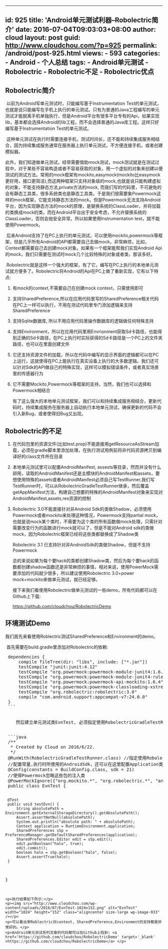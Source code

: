 ---
   id: 925
   title: 'Android单元测试利器&#8211;Robolectric简介'
   date: 2016-07-04T09:03:03+08:00
   author: cloud
   layout: post
   guid: http://www.cloudchou.com/?p=925
   permalink: /android/post-925.html
   views:
     - 593
   categories:
     - Android
     - 个人总结
   tags:
     - Android单元测试
     - Robolectric
     - Robolectric不足
     - Robolectric优点
   ---
<h2>Robolectric简介</h2>
 <p>​       以前为Android写单元测试时，只能编写基于Instrumentation Test的单元测试，也就是说只能编写在手机上执行的单元测试。只有为普通的Java工程编写的单元测试才能脱离手机单独执行，但是Android平台有很多平台专有的Api，如果实现lib，基本都会选择Android的lib工程，而不会选择普通的Java库工程。这样只好编写基于Instrumentation Test的单元测试。</p>
 <p>​     这种单元测试在执行时需要连接手机，测试时间长，还不能和持续集成服务相结合，因为持续集成服务通常在服务器上执行单元测试，不方便连接手机，或者创建模拟器。</p>
 <p>     此外，我们知道做单元测试，经常需要借助mock测试，mock测试就是在测试过程中，对于某些不容易构造或者不容易获取的对象，用一个虚拟的对象来创建以便测试的测试方法。常用的mock框架有mockito,easymock(mockito比easymock更好用，接口更简洁),而这两种框架只支持对象级的mock,也就是说只能构建虚拟的对象，不能支持静态方法,private方法的mock, 而我们写的代码里，不可避免的会有静态工具类，很多系统类也是静态工具类。于是我们很需要象Powermock这样的mock框架，它能支持静态方法的mock。但是Powermock无法支持Android平台，因为实现静态方法的mock的原理，是替换系统的ClassLoader，并将加载的类换成mock的类，而在Android平台出于安全考虑，不允许替换系统的ClassLoader，否则会抛安全异常。所以如果使用Instrumentation test，就不能使用Powermock。</p>
 <p>​      后来Android支持了在PC上执行的单元测试，可以使用mockito,powermock等框架，但是几乎所有Android的API都需要自己去做mock，非常麻烦，比如，Context都需要自己去创建mock对象。如果有一个框架能帮我们实现Android Api的mock，我们只需要在测试时mock几个比较特殊的对象或者类，那该多好。</p>
 <p>​     Robolectric就是这样一个强大的框架，有了它，编写在PC上执行的本地单元测试就方便多了。Robolectric将Android的Api在PC上做了重新实现，它有以下特点:</p>
 <ol><li>
 <p>有mock的context,不需要自己在创建mock context，只需使用即可</p>
 </li>
 <li>
 <p>支持SharedPreference,所以在应用代码里写的SharedPreference相关代码在PC上一样可以执行，不用在测试代码里专门添加逻辑来支持SharedPreference</p>
 </li>
 <li>
 <p>支持Sqlite数据库, 所以不用应用代码里操作数据库的逻辑做任何特殊支持</p>
 </li>
 <li>
 <p>支持Environment，所以在应用代码里用Envrionment获取Sd卡路径，也能得到正确的Sd卡路径，在PC上执行时实际获得的Sd卡路径是一个PC上的文件夹路径，也可以在里面创建文件</p>
 </li>
 <li>
 <p>它还支持资源文件的加载，所以在代码中编写的显示界面的逻辑都可以在PC上运行，这就使得在PC上能执行在真实设备上执行的大多数逻辑。我们还可以针对Sdk的API做自己的特殊实现，这样可以模拟错误条件，或者真实场景里的传感器行为</p>
 </li>
 <li>
 <p>它不需要Mockito,Powermock等框架的支持，当然，我们也可以选择和Powermock相结合</p>
 <p>​有了这么强大的本地单元测试框架，我们可以和持续集成服务相结合，更新代码时，持续集成服务在服务器上自动执行本地单元测试，确保更新的代码不会引入新Bug，或者使得旧Bug又出现。   <br/></p>
 </li>
 </ol>
 <h2>Robolectric的不足</h2>
 <ol><li>
 <p>在代码包里的资源文件(比如test.prop)不能直接用getResourceAsStream加载，必须在gradle脚本里添加处理，在执行测试用例前将非代码资源拷贝到编译好的class文件所在目录</p>
 </li>
 <li>
 <p>本地单元测试里可以配置AndroidManifest, assests等目录，然而并没有什么卵用，读取的AndroidManifest还是主模块的AndroidManifest和assets，要想使用特殊的assets或者AndroidManifest必须自己写TestRunner,我们写TestRunner时，可以从RobolectricGradleTestRunner继承，然后覆盖getAppManifest方法，构建自己想要的特殊的AndroidManifest对象来实现对AndroidManifest,assets,res资源的控制</p>
 </li>
 <li>
 <p>Robolectric 3.0不能直接针对非Android Sdk的类做Shadow，必须使用Powermock或者mockito来处理这种情况，Powermock支持partial mock，也就是说mock某个类时，不需要为这个类的所有函数做mock处理，只需针对需要改变行为的函数进行mock就可以了，但是不能对Android sdk的类做mock，因为Robolectric框架已经将这些类都替换成了Shadow类</p>
 <p>Robolectric 3.1 已支持针对非AndroidSdk的类做Shadow，但是不支持Powermock</p>
 <p>总的来说如果为每个要hack的类都创建Shadow类，然后为每个要hack的函数都创建shadow函数还是非常麻烦的事情，相对来说，使用PowerMock需要添加的代码就少很多，所以建议使用Robolectric 3.0+power mock+mockito来做单元测试，就已经足够。</p>
 <p>接下来我们看使用Robolectric做单元测试的一些demo，所有代码都可以在Github上下载:</p>
 <p><a href='https://github.com/cloudchou/RobolectricDemo' target='_blank' >https://github.com/cloudchou/RobolectricDemo</a> </p>
 </li>
 </ol>
 <h2>环境测试Demo</h2>
 <p>   我们首先来看使用Roblectric测试SharedPreference和Environment的demo。</p>
 <p>​    首先需要在build.gradle里添加对Robolectric的依赖:</p>
 <pre  lang="groovy" line="1">
 dependencies {
     compile fileTree(dir: "libs", include: ["*.jar"])
     testCompile "junit:junit:4.12"
     testCompile "org.powermock:powermock-module-junit4:1.6.4"
     testCompile "org.powermock:powermock-module-junit4-rule:1.6.4"
     testCompile "org.powermock:powermock-api-mockito:1.6.4"
     testCompile "org.powermock:powermock-classloading-xstream:1.6.4"
     testCompile "org.robolectric:robolectric:3.0"
     compile "com.android.support:appcompat-v7:24.0.0"
 }
 ```
 <p>​    然后建立单元测试类EvnTest, 必须指定使用RobolectricGradleTestRunner作为单元测试执行者，然后配置constants常量，因为我们使用了Powermock，powermock的许多注入类必须被忽略，代码如下所示：</p>
 ```java
 /**
  * Created by Cloud on 2016/6/22.
  */
 @RunWith(RobolectricGradleTestRunner.class) //指定使用RobolectricGradleTestRunner作为单元测试执行者
 //配置常量,执行时所使用的AndroidSdk，还可以在这里配置Application类，AndroidManifest文件的路径，Shadow类
 @Config(constants = BuildConfig.class, sdk = 21)
 //使得Powermock忽略这些包的注入类
 @PowerMockIgnore({"org.mockito.*", "org.robolectric.*", "android.*"}) 
 public class EvnTest {
 
     @Test
     public void testEvn() {
         String absolutePath = Environment.getExternalStorageDirectory().getAbsolutePath();
         Assert.assertNotNull(absolutePath);
         System.out.println("absolute path: " + absolutePath);
         Context application = RuntimeEnvironment.application;
         SharedPreferences sSp = PreferenceManager.getDefaultSharedPreferences(application);
         SharedPreferences.Editor edit = sSp.edit();
         edit.putBoolean("halo", true);
         edit.commit();
         boolean halo = sSp.getBoolean("halo", false);
         Assert.assertTrue(halo);
     }
 
 }
 ```
 <p>执行结果如下所示:</p>
 <p><img src="http://www.cloudchou.com/wp-content/uploads/2016/07/EvnTest-1024x152.png" alt="EvnTest" width="1024" height="152" class="aligncenter size-large wp-image-933" /></p>
 <p>可以看出来Roblectric对context, SharedPreference,Environment的支持都是非常好的。</p>
 <p>Android单元测试系列文章的代码都可以在Github上找到: <a href='https://github.com/cloudchou/RobolectricDemo' target='_blank' >https://github.com/cloudchou/RobolectricDemo</a> </p>
